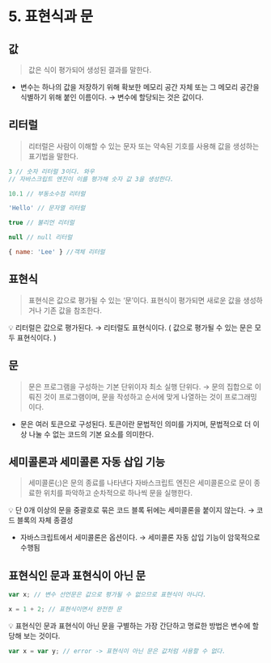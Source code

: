 # 5. 표현식과 문

## 값

> 값은 식이 평가되어 생성된 결과를 말한다.
> 
- 변수는 하나의 값을 저장하기 위해 확보한 메모리 공간 자체 또는 그 메모리 공간을 식별하기 위해 붙인 이름이다. → 변수에 할당되는 것은 값이다.

## 리터럴

> 리터럴은 사람이 이해할 수 있는 문자 또는 약속된 기호를 사용해 값을 생성하는 표기법을 말한다.
> 

```jsx
3 // 숫자 리터럴 3이다. 와우
// 자바스크립트 엔진이 이를 평가해 숫자 값 3을 생성한다.

10.1 // 부동소수점 리터럴

'Hello' // 문자열 리터럴

true // 불리언 리터럴

null // null 리터럴

{ name: 'Lee' } //객체 리터럴
```

## 표현식

> 표현식은 값으로 평가될 수 있는 ‘문’이다. 표현식이 평가되면 새로운 값을 생성하거나 기존 값을 참조한다.
> 

<aside>
💡 리터럴은 값으로 평가된다. → 리터럴도 표현식이다. ( 값으로 평가될 수 있는 문은 모두 표현식이다. )

</aside>

## 문

> 문은 프로그램을 구성하는 기본 단위이자 최소 실행 단위다. → 문의 집합으로 이뤄진 것이 프로그램이며, 문을 작성하고 순서에 맞게 나열하는 것이 프로그래밍이다.
> 
- 문은 여러 토큰으로 구성된다. 토큰이란 문법적인 의미를 가지며, 문법적으로 더 이상 나눌 수 없는 코드의 기본 요소를 의미한다.

## 세미콜론과 세미콜론 자동 삽입 기능

> 세미콜론(;)은 문의 종료를 나타낸다 자바스크립트 엔진은 세미콜론으로 문이 종료한 위치를 파악하고 순차적으로 하나씩 문을 실행한다.
> 

<aside>
💡 단 0개 이상의 문을 중괄호로 묶은 코드 블록 뒤에는 세미콜론을 붙이지 않는다. → 코드 블록의 자체 종결성

</aside>

- 자바스크립트에서 세미콜론은 옵션이다. → 세미콜론 자동 삽입 기능이 암묵적으로 수행됨

## 표현식인 문과 표현식이 아닌 문

```jsx
var x; // 변수 선언문은 값으로 평가될 수 없으므로 표현식이 아니다.

x = 1 + 2; // 표현식이면서 완전한 문
```

<aside>
💡 표현식인 문과 표현식이 아닌 문을 구별하는 가장 간단하고 명료한 방법은 변수에 할당해 보는 것이다.

</aside>

```jsx
var x = var y; // error -> 표현식이 아닌 문은 값처럼 사용할 수 없다.
```